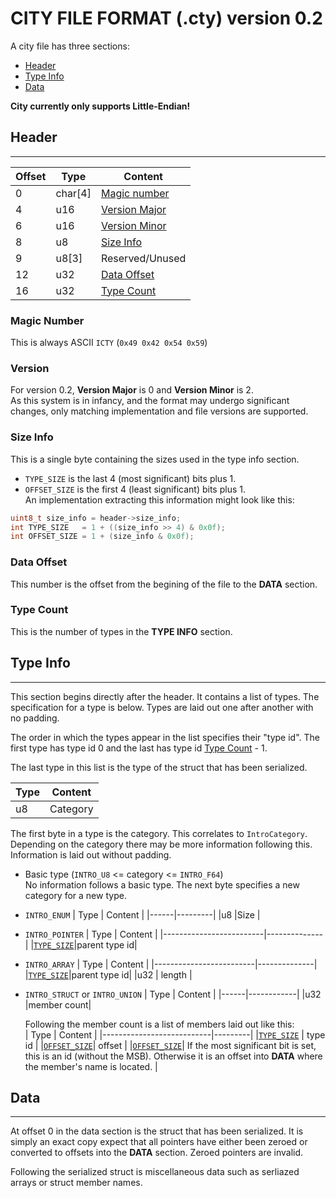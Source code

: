 # CITY FILE FORMAT (.cty) version 0.2

A city file has three sections:
 - [Header](#header)
 - [Type Info](#type-info)
 - [Data](#data)

**City currently only supports Little-Endian!**

## Header
---------

| Offset | Type  | Content |
|--------|------ |---------|
|0       |char[4]|[Magic number](#magic-number)|
|4       |u16    |[Version Major](#version)    |
|6       |u16    |[Version Minor](#version)    |
|8       |u8     |[Size Info](#size-info)      |
|9       |u8[3]  |Reserved/Unused              |
|12      |u32    |[Data Offset](#data-offset)  |
|16      |u32    |[Type Count](#type-count)    |

### Magic Number
This is always ASCII `ICTY` (`0x49 0x42 0x54 0x59`)

### Version
For version 0.2, **Version Major** is 0 and **Version Minor** is 2.   
As this system is in infancy, and the format may undergo significant changes, only matching implementation and file versions are supported.   

### Size Info
This is a single byte containing the sizes used in the type info section.   
 - `TYPE_SIZE` is the last 4 (most significant) bits plus 1.   
 - `OFFSET_SIZE` is the first 4 (least significant) bits plus 1.   
An implementation extracting this information might look like this:   
```C
uint8_t size_info = header->size_info;
int TYPE_SIZE   = 1 + ((size_info >> 4) & 0x0f);
int OFFSET_SIZE = 1 + (size_info & 0x0f);
```
### Data Offset
This number is the offset from the begining of the file to the **DATA** section.

### Type Count
This is the number of types in the **TYPE INFO** section.


## Type Info
------------
This section begins directly after the header. It contains a list of types. The specification for a type is below. Types are laid out one after another with no padding.   

The order in which the types appear in the list specifies their "type id". The first type has type id 0 and the last has type id [Type Count](#type-count) - 1.

The last type in this list is the type of the struct that has been serialized.    
    
| Type | Content |
|------|---------|
|u8    |Category |

The first byte in a type is the category. This correlates to `IntroCategory`. Depending on the category there may be more information following this. Information is laid out without padding.   

 - Basic type (`INTRO_U8` <= category <= `INTRO_F64`)    
   No information follows a basic type. The next byte specifies a new category for a new type.

 - `INTRO_ENUM`
   | Type | Content |
   |------|---------|
   |u8    |Size     |

 - `INTRO_POINTER`
   | Type                    | Content      |
   |-------------------------|--------------|
   |[`TYPE_SIZE`](#size-info)|parent type id|

 - `INTRO_ARRAY`
   | Type                    | Content      |
   |-------------------------|--------------|
   |[`TYPE_SIZE`](#size-info)|parent type id|
   |u32                      | length       |

 - `INTRO_STRUCT` or `INTRO_UNION`
   | Type | Content    |
   |------|------------|
   |u32   |member count|

   Following the member count is a list of members laid out like this:   
   | Type                      | Content |
   |---------------------------|---------|
   |[`TYPE_SIZE`](#size-info)  | type id |
   |[`OFFSET_SIZE`](#size-info)| offset  |
   |[`OFFSET_SIZE`](#size-info)| If the most significant bit is set, this is an id (without the MSB). Otherwise it is an offset into **DATA** where the member's name is located. |


## Data
-------

At offset 0 in the data section is the struct that has been serialized. It is simply an exact copy expect that all pointers have either been zeroed or converted to offsets into the **DATA** section. Zeroed pointers are invalid.    

Following the serialized struct is miscellaneous data such as serliazed arrays or struct member names.
